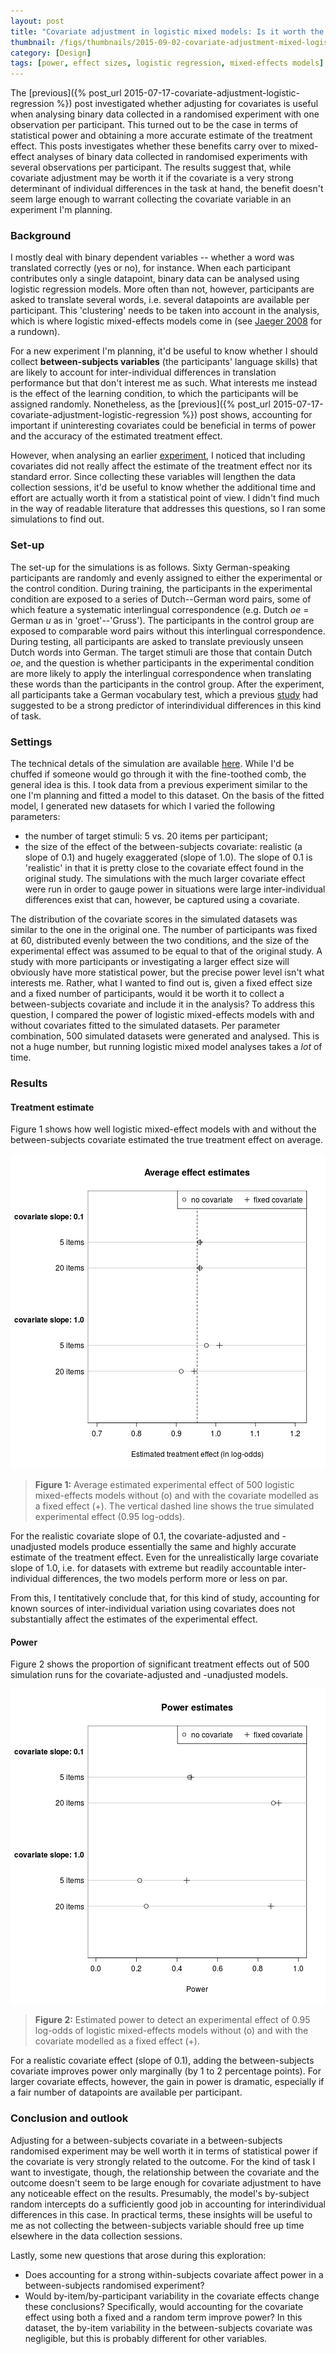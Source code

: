 ```yaml
---
layout: post
title: "Covariate adjustment in logistic mixed models: Is it worth the effort?"
thumbnail: /figs/thumbnails/2015-09-02-covariate-adjustment-mixed-logistic-regression.png
category: [Design]
tags: [power, effect sizes, logistic regression, mixed-effects models]
---
```


The [previous]({% post_url 2015-07-17-covariate-adjustment-logistic-regression %}) post
investigated whether adjusting for covariates is useful 
when analysing binary data collected in a randomised experiment with one observation per participant.
This turned out to be the case in terms of statistical power 
and obtaining a more accurate estimate of the treatment effect.
This posts investigates whether these benefits carry over to 
mixed-effect analyses of binary data collected in randomised experiments 
with several observations per participant.
The results suggest that, while covariate adjustment may be worth it if the covariate is a very strong determinant of individual differences in the task at hand,
the benefit doesn't seem large enough to warrant collecting the covariate variable in an experiment I'm planning.

<!--more-->

### Background
I mostly deal with binary dependent variables -- whether a word was translated correctly (yes or no), for instance.
When each participant contributes only a single datapoint,
binary data can be analysed using logistic regression models.
More often than not, however, participants are asked to translate several words,
i.e. several datapoints are available per participant.
This 'clustering' needs to be taken into account in the analysis, which is where logistic mixed-effects models come in 
(see [Jaeger 2008](http://www.ncbi.nlm.nih.gov/pmc/articles/PMC2613284/) for a rundown).

For a new experiment I'm planning, 
it'd be useful to know whether I should collect **between-subjects variables** 
(the participants' language skills) 
that are likely to account for inter-individual differences in translation performance 
but that don't interest me as such.
What interests me instead is the effect of the learning condition, to which the participants will be assigned randomly.
Nonetheless, as the [previous]({% post_url 2015-07-17-covariate-adjustment-logistic-regression %}) post shows,
accounting for important if uninteresting covariates could be beneficial in terms of power and the accuracy of the estimated treatment effect.

However, when analysing an earlier [experiment](http://homeweb.unifr.ch/VanhoveJ/Pub/papers/Vanhove_CorrespondenceRules.pdf), 
I noticed that including covariates did not really affect the estimate of the treatment effect nor its standard error.
Since collecting these variables will lengthen the data collection sessions,
it'd be useful to know whether the additional time and effort are actually worth it from a statistical point of view.
I didn't find much in the way of readable literature that addresses this questions,
so I ran some simulations to find out.

### Set-up
The set-up for the simulations is as follows.
Sixty German-speaking participants are randomly and evenly assigned 
to either the experimental or the control condition.
During training, the participants in the experimental condition are exposed to a series of Dutch--German word pairs, 
some of which feature a systematic interlingual correspondence (e.g. Dutch _oe_ = German _u_ as in 'groet'--'Gruss').
The participants in the control group are exposed to comparable word pairs without this interlingual correspondence.
During testing, all participants are asked to translate previously unseen Dutch words into German.
The target stimuli are those that contain Dutch _oe_,
and the question is whether participants in the experimental condition are more likely 
to apply the interlingual correspondence when translating these words than the participants in the control group.
After the experiment, all participants take a German vocabulary test, 
which a previous [study](http://dx.doi.org/10.1515/iral-2015-0001) had suggested to be a strong predictor of
interindividual differences in this kind of task.

### Settings

The technical detals of the simulation are available [here](https://github.com/janhove/janhove.github.io/blob/master/RCode/GLMMPowerSimulation.md).
While I'd be chuffed if someone would go through it with the fine-toothed comb,
the general idea is this.
I took data from a previous experiment similar to the one I'm planning and fitted a model to this dataset.
On the basis of the fitted model, I generated new datasets for which I varied the following parameters:

* the number of target stimuli: 5 vs. 20 items per participant;
* the size of the effect of the between-subjects covariate: realistic (a slope of 0.1) and hugely exaggerated (slope of 1.0). The slope of 0.1 is 'realistic' in that it is pretty close to the covariate effect found in the original study.
The simulations with the much larger covariate effect were run in order to gauge power in situations were large inter-individual differences exist that can, however, be captured using a covariate.

The distribution of the covariate scores in the simulated datasets was similar 
to the one in the original one.
The number of participants was fixed at 60, distributed evenly between the two conditions,
and the size of the experimental effect was assumed to be equal to that of the original study.
A study with more participants or investigating a larger effect size will obviously have more statistical power,
but the precise power level isn't what interests me.
Rather, what I wanted to find out is, given a fixed effect size and a fixed number of participants,
would it be worth it to collect a between-subjects covariate and include it in the analysis?
To address this question, I compared the power of logistic mixed-effects models with and without covariates fitted to the simulated datasets.
Per parameter combination, 500 simulated datasets were generated and analysed.
This is not a huge number, but running logistic mixed model analyses takes a _lot_ of time.

### Results

#### Treatment estimate

Figure 1 shows how well logistic mixed-effect models with and without the between-subjects covariate estimated the true treatment effect on average.


![center](/figs/2015-09-02-covariate-adjustment-mixed-logistic-regression/unnamed-chunk-1-1.png) 

> **Figure 1:** Average estimated experimental effect of 500 logistic mixed-effects models without (o) and with the covariate modelled as a fixed effect (+).
> The vertical dashed line shows the true simulated experimental effect (0.95 log-odds).

For the realistic covariate slope of 0.1,
the covariate-adjusted and -unadjusted models produce essentially the same and highly accurate estimate of the treatment effect.
Even for the unrealistically large covariate slope of 1.0, i.e. for datasets with extreme but readily accountable inter-individual differences, the two models perform more or less on par.

From this, I tentitatively conclude that, for this kind of study, accounting for known sources of inter-individual variation using covariates does not substantially affect the estimates of the experimental effect.

#### Power

Figure 2 shows the proportion of significant treatment effects out of 500 simulation runs for the covariate-adjusted and -unadjusted models.

![center](/figs/2015-09-02-covariate-adjustment-mixed-logistic-regression/unnamed-chunk-2-1.png) 

> **Figure 2:** Estimated power to detect an experimental effect of 0.95 log-odds of logistic mixed-effects models without (o) and with the covariate modelled as a fixed effect (+).

For a realistic covariate effect (slope of 0.1), adding the between-subjects covariate improves power only marginally (by 1 to 2 percentage points).
For larger covariate effects, however, the gain in power is dramatic,
especially if a fair number of datapoints are available per participant.

### Conclusion and outlook
Adjusting for a between-subjects covariate in a between-subjects randomised experiment may be well worth it 
in terms of statistical power if the covariate is very strongly related to the outcome.
For the kind of task I want to investigate, though, the relationship between the covariate and the outcome doesn't seem to be large enough for covariate adjustment to have any noticeable effect on the results.
Presumably, the model's by-subject random intercepts do a sufficiently good job in accounting for interindividual differences in this case.
In practical terms, these insights will be useful to me as not collecting the between-subjects variable should free up time elsewhere in the data collection sessions.

Lastly, some new questions that arose during this exploration:

* Does accounting for a strong within-subjects covariate affect power in a between-subjects randomised experiment?
* Would by-item/by-participant variability in the covariate effects change these conclusions? Specifically, would accounting for the covariate effect using both a fixed and a random term improve power? In this dataset, the by-item variability in the between-subjects covariate was negligible, but this is probably different for other variables.
